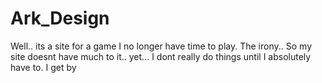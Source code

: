 # Ark_Design
Well.. its a site for a game I no longer have time to play. The irony..
So my site doesnt have much to it.. yet... I dont really do things until I absolutely have to.
I get by 
